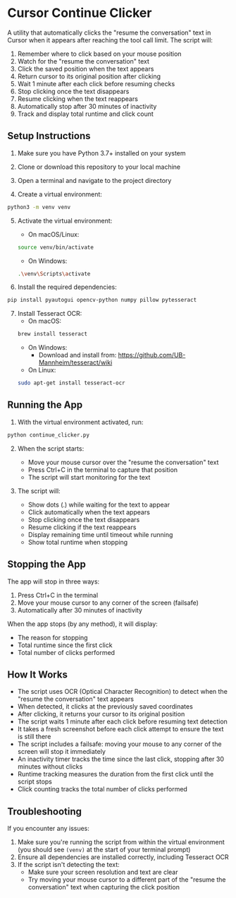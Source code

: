 # Cursor Continue Clicker

A utility that automatically clicks the "resume the conversation" text in Cursor when it appears after reaching the tool call limit. The script will:
1. Remember where to click based on your mouse position
2. Watch for the "resume the conversation" text
3. Click the saved position when the text appears
4. Return cursor to its original position after clicking
5. Wait 1 minute after each click before resuming checks
6. Stop clicking once the text disappears
7. Resume clicking when the text reappears
8. Automatically stop after 30 minutes of inactivity
9. Track and display total runtime and click count

## Setup Instructions

1. Make sure you have Python 3.7+ installed on your system

2. Clone or download this repository to your local machine

3. Open a terminal and navigate to the project directory

4. Create a virtual environment:
```bash
python3 -m venv venv
```

5. Activate the virtual environment:
   - On macOS/Linux:
   ```bash
   source venv/bin/activate
   ```
   - On Windows:
   ```bash
   .\venv\Scripts\activate
   ```

6. Install the required dependencies:
```bash
pip install pyautogui opencv-python numpy pillow pytesseract
```

7. Install Tesseract OCR:
   - On macOS:
   ```bash
   brew install tesseract
   ```
   - On Windows:
     - Download and install from: https://github.com/UB-Mannheim/tesseract/wiki
   - On Linux:
   ```bash
   sudo apt-get install tesseract-ocr
   ```

## Running the App

1. With the virtual environment activated, run:
```bash
python continue_clicker.py
```

2. When the script starts:
   - Move your mouse cursor over the "resume the conversation" text
   - Press Ctrl+C in the terminal to capture that position
   - The script will start monitoring for the text

3. The script will:
   - Show dots (.) while waiting for the text to appear
   - Click automatically when the text appears
   - Stop clicking once the text disappears
   - Resume clicking if the text reappears
   - Display remaining time until timeout while running
   - Show total runtime when stopping

## Stopping the App

The app will stop in three ways:
1. Press Ctrl+C in the terminal
2. Move your mouse cursor to any corner of the screen (failsafe)
3. Automatically after 30 minutes of inactivity

When the app stops (by any method), it will display:
- The reason for stopping
- Total runtime since the first click
- Total number of clicks performed

## How It Works

- The script uses OCR (Optical Character Recognition) to detect when the "resume the conversation" text appears
- When detected, it clicks at the previously saved coordinates
- After clicking, it returns your cursor to its original position
- The script waits 1 minute after each click before resuming text detection
- It takes a fresh screenshot before each click attempt to ensure the text is still there
- The script includes a failsafe: moving your mouse to any corner of the screen will stop it immediately
- An inactivity timer tracks the time since the last click, stopping after 30 minutes without clicks
- Runtime tracking measures the duration from the first click until the script stops
- Click counting tracks the total number of clicks performed

## Troubleshooting

If you encounter any issues:
1. Make sure you're running the script from within the virtual environment (you should see `(venv)` at the start of your terminal prompt)
2. Ensure all dependencies are installed correctly, including Tesseract OCR
3. If the script isn't detecting the text:
   - Make sure your screen resolution and text are clear
   - Try moving your mouse cursor to a different part of the "resume the conversation" text when capturing the click position 